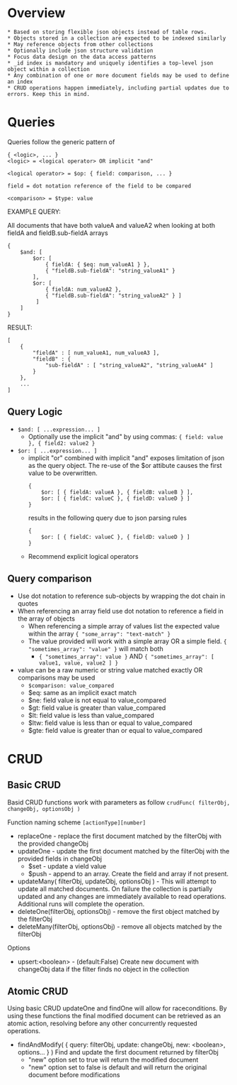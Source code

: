 # Overview

    * Based on storing flexible json objects instead of table rows.
    * Objects stored in a collection are expected to be indexed similarly
    * May reference objects from other collections
    * Optionally include json structure validation
    * Focus data design on the data access patterns
    * _id index is mandatory and uniquely identifies a top-level json object within a collection
    * Any combination of one or more document fields may be used to define an index
    * CRUD operations happen immediately, including partial updates due to errors. Keep this in mind.

# Queries

Queries follow the generic pattern of
```
{ <logic>, ... }
<logic> = <logical operator> OR implicit "and"

<logical operator> = $op: { field: comparison, ... }

field = dot notation reference of the field to be compared

<comparison> = $type: value
```

EXAMPLE QUERY:

All documents that have both valueA and valueA2 when looking at both fieldA and fieldB.sub-fieldA arrays
```
{
    $and: [
        $or: [ 
            { fieldA: { $eq: num_valueA1 } }, 
            { "fieldB.sub-fieldA": "string_valueA1" }
        ],
        $or: [
            { fieldA: num_valueA2 },
            { "fieldB.sub-fieldA": "string_valueA2" } ]
         ]
    ]
}
```
RESULT:
```
[
    {
        "fieldA" : [ num_valueA1, num_valueA3 ],
        "fieldB" : {
            "sub-fieldA" : [ "string_valueA2", "string_valueA4" ]
        }
    },
    ...
]
```

## Query Logic

* `$and: [ ...expression... ]`
   * Optionally use the implicit "and" by using commas: `{ field: value }, { field2: value2 }`
* `$or: [ ...expression... ]`
   * implicit "or" combined with implicit "and" exposes limitation of json as the query object. The re-use of the $or attibute causes the first value to be overwritten.
        ```
        {
            $or: [ { fieldA: valueA }, { fieldB: valueB } ],
            $or: [ { fieldC: valueC }, { fieldD: valueD } ]
        }
        ```
        results in the following query due to json parsing rules
        ```
        {
            $or: [ { fieldC: valueC }, { fieldD: valueD } ]
        }
        ```
   * Recommend explicit logical operators

## Query comparison

 * Use dot notation to reference sub-objects by wrapping the dot chain in quotes
 * When referencing an array field use dot notation to reference a field in the array of objects
     * When referencing a simple array of values list the expected value within the array `{ "some_array": "text-match" }`
     * The value provided will work with a simple array OR a simple field. `{ "sometimes_array": "value" }` will match both
         * `{ "sometimes_array": value }` AND `{ "sometimes_array": [ value1, value, value2 ] }`
 * value can be a raw numeric or string value matched exactly OR comparisons may be used
     * `$comparison: value_compared`
     * $eq: same as an implicit exact match
     * $ne: field value is not equal to value_compared
     * $gt: field value is greater than value_compared
     * $lt: field value is less than value_compared
     * $ltw: field value is less than or equal to value_compared
     * $gte: field value is greater than or equal to value_compared
                
# CRUD

## Basic CRUD

Basid CRUD functions work with parameters as follow
`crudFunc( filterObj, changeObj, optionsObj )`

Function naming scheme `[actionType][number]`

* replaceOne - replace the first document matched by the filterObj with the provided changeObj
* updateOne - update the first document matched by the filterObj with the provided fields in changeObj
    * $set - update a vield value
    * $push - append to an array. Create the field and array if not present.
* updateMany( filterObj, updateObj, optionsObj ) - This will attempt to update all matched documents. On failure the collection is partially updated and any changes are immediately available to read operations. Additional runs will complete the operation.
* deleteOne(filterObj, optionsObj) - remove the first object matched by the filterObj
* deleteMany(filterObj, optionsObj) - remove all objects matched by the filterObj

Options
* upsert:&lt;boolean&gt; - (default:False) Create new document with changeObj data if the filter finds no object in the collection

## Atomic CRUD

Using basic CRUD updateOne and findOne will allow for raceconditions. By using these functions the final modified document can be retrieved as an atomic action, resolving before any other concurrently requested operations.

* findAndModify( { query: filterObj, update: changeObj, new: &lt;boolean&gt;, options... } ) Find and update the first document returned by filterObj
    * "new" option set to true will return the modified document
    * "new" option set to false is default and will return the original document before modifications
